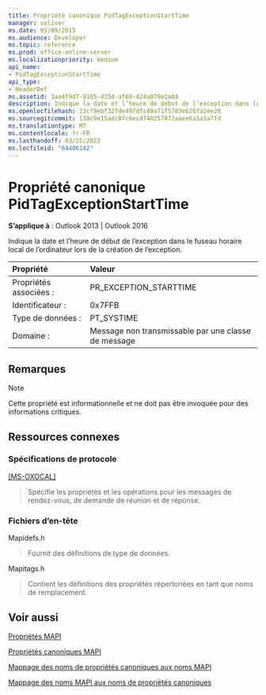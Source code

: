 ```yaml
---
title: Propriété canonique PidTagExceptionStartTime
manager: soliver
ms.date: 03/09/2015
ms.audience: Developer
ms.topic: reference
ms.prod: office-online-server
ms.localizationpriority: medium
api_name:
- PidTagExceptionStartTime
api_type:
- HeaderDef
ms.assetid: 3aa4f9d7-8105-435d-af68-424a079e1a84
description: Indique la date et l’heure de début de l’exception dans le fuseau horaire local de l’ordinateur lors de la création de l’exception.
ms.openlocfilehash: 13cf9ebf32fde497dfc49a71f5783eb26fa2ee28
ms.sourcegitcommit: 138c9e15adc07c6ecd740257872aaee6a1a1a7fd
ms.translationtype: MT
ms.contentlocale: fr-FR
ms.lasthandoff: 03/25/2022
ms.locfileid: "64406142"
---
```

# <a name="pidtagexceptionstarttime-canonical-property"></a>Propriété canonique PidTagExceptionStartTime

  
  
**S’applique à** : Outlook 2013 | Outlook 2016 
  
Indique la date et l’heure de début de l’exception dans le fuseau horaire local de l’ordinateur lors de la création de l’exception.
  
|Propriété |Valeur |
|:-----|:-----|
|Propriétés associées :  <br/> |PR_EXCEPTION_STARTTIME  <br/> |
|Identificateur :  <br/> |0x7FFB  <br/> |
|Type de données :  <br/> |PT_SYSTIME  <br/> |
|Domaine :  <br/> |Message non transmissable par une classe de message  <br/> |
   
## <a name="remarks"></a>Remarques

> [!NOTE]
> Cette propriété est informationnelle et ne doit pas être invoquée pour des informations critiques. 
  
## <a name="related-resources"></a>Ressources connexes

### <a name="protocol-specifications"></a>Spécifications de protocole

[[MS-OXOCAL]](https://msdn.microsoft.com/library/09861fde-c8e4-4028-9346-e7c214cfdba1%28Office.15%29.aspx)
  
> Spécifie les propriétés et les opérations pour les messages de rendez-vous, de demande de réunion et de réponse.
    
### <a name="header-files"></a>Fichiers d’en-tête

Mapidefs.h
  
> Fournit des définitions de type de données.
    
Mapitags.h
  
> Contient les définitions des propriétés répertoriées en tant que noms de remplacement.
    
## <a name="see-also"></a>Voir aussi



[Propriétés MAPI](mapi-properties.md)
  
[Propriétés canoniques MAPI](mapi-canonical-properties.md)
  
[Mappage des noms de propriétés canoniques aux noms MAPI](mapping-canonical-property-names-to-mapi-names.md)
  
[Mappage des noms MAPI aux noms de propriétés canoniques](mapping-mapi-names-to-canonical-property-names.md)

